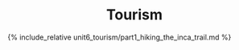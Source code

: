 <center>
    <h1> Tourism </h1>
</center>

{% include_relative unit6_tourism/part1_hiking_the_inca_trail.md %}